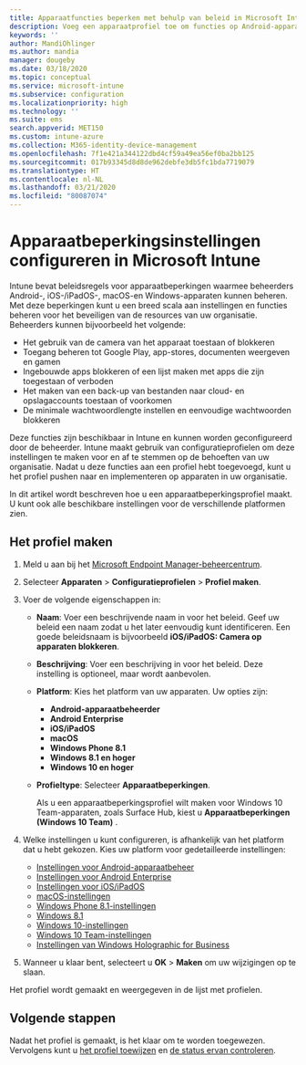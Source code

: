 ```yaml
---
title: Apparaatfuncties beperken met behulp van beleid in Microsoft Intune - Azure | Microsoft Docs
description: Voeg een apparaatprofiel toe om functies op Android-apparaatbeheer-, Android Enterprise-, macOS-, iOS-, iPadOS-, Windows Phone- en Windows 10-apparaten in Microsoft Intune te beperken.
keywords: ''
author: MandiOhlinger
ms.author: mandia
manager: dougeby
ms.date: 03/18/2020
ms.topic: conceptual
ms.service: microsoft-intune
ms.subservice: configuration
ms.localizationpriority: high
ms.technology: ''
ms.suite: ems
search.appverid: MET150
ms.custom: intune-azure
ms.collection: M365-identity-device-management
ms.openlocfilehash: 7f1e421a344122dbd4cf59a49ea56ef0ba2bb125
ms.sourcegitcommit: 017b93345d8d8de962debfe3db5fc1bda7719079
ms.translationtype: HT
ms.contentlocale: nl-NL
ms.lasthandoff: 03/21/2020
ms.locfileid: "80087074"
---
```

# <a name="configure-device-restriction-settings-in-microsoft-intune"></a>Apparaatbeperkingsinstellingen configureren in Microsoft Intune

Intune bevat beleidsregels voor apparaatbeperkingen waarmee beheerders Android-, iOS-/iPadOS-, macOS-en Windows-apparaten kunnen beheren. Met deze beperkingen kunt u een breed scala aan instellingen en functies beheren voor het beveiligen van de resources van uw organisatie. Beheerders kunnen bijvoorbeeld het volgende:

- Het gebruik van de camera van het apparaat toestaan of blokkeren
- Toegang beheren tot Google Play, app-stores, documenten weergeven en gamen
- Ingebouwde apps blokkeren of een lijst maken met apps die zijn toegestaan of verboden
- Het maken van een back-up van bestanden naar cloud- en opslagaccounts toestaan of voorkomen
- De minimale wachtwoordlengte instellen en eenvoudige wachtwoorden blokkeren

Deze functies zijn beschikbaar in Intune en kunnen worden geconfigureerd door de beheerder. Intune maakt gebruik van configuratieprofielen om deze instellingen te maken voor en af te stemmen op de behoeften van uw organisatie. Nadat u deze functies aan een profiel hebt toegevoegd, kunt u het profiel pushen naar en implementeren op apparaten in uw organisatie.

In dit artikel wordt beschreven hoe u een apparaatbeperkingsprofiel maakt. U kunt ook alle beschikbare instellingen voor de verschillende platformen zien.

## <a name="create-the-profile"></a>Het profiel maken

1. Meld u aan bij het [Microsoft Endpoint Manager-beheercentrum](https://go.microsoft.com/fwlink/?linkid=2109431).
2. Selecteer **Apparaten** > **Configuratieprofielen** > **Profiel maken**.
3. Voer de volgende eigenschappen in:

    - **Naam**: Voer een beschrijvende naam in voor het beleid. Geef uw beleid een naam zodat u het later eenvoudig kunt identificeren. Een goede beleidsnaam is bijvoorbeeld **iOS/iPadOS: Camera op apparaten blokkeren**.
    - **Beschrijving**: Voer een beschrijving in voor het beleid. Deze instelling is optioneel, maar wordt aanbevolen.
    - **Platform**: Kies het platform van uw apparaten. Uw opties zijn:  

        - **Android-apparaatbeheerder**
        - **Android Enterprise**
        - **iOS/iPadOS**
        - **macOS**
        - **Windows Phone 8.1**
        - **Windows 8.1 en hoger**
        - **Windows 10 en hoger**

    - **Profieltype**: Selecteer **Apparaatbeperkingen**.

        Als u een apparaatbeperkingsprofiel wilt maken voor Windows 10 Team-apparaten, zoals Surface Hub, kiest u **Apparaatbeperkingen (Windows 10 Team)** .

4. Welke instellingen u kunt configureren, is afhankelijk van het platform dat u hebt gekozen. Kies uw platform voor gedetailleerde instellingen:

    - [Instellingen voor Android-apparaatbeheer](device-restrictions-android.md)
    - [Instellingen voor Android Enterprise](device-restrictions-android-for-work.md)
    - [Instellingen voor iOS/iPadOS](device-restrictions-ios.md)
    - [macOS-instellingen](device-restrictions-macos.md)
    - [Windows Phone 8.1-instellingen](device-restrictions-windows-phone-8-1.md)
    - [Windows 8.1](device-restrictions-windows-8-1.md)
    - [Windows 10-instellingen](device-restrictions-windows-10.md)
    - [Windows 10 Team-instellingen](device-restrictions-windows-10-teams.md)
    - [Instellingen van Windows Holographic for Business](device-restrictions-windows-holographic.md)

5. Wanneer u klaar bent, selecteert u **OK** > **Maken** om uw wijzigingen op te slaan.

Het profiel wordt gemaakt en weergegeven in de lijst met profielen.

## <a name="next-steps"></a>Volgende stappen

Nadat het profiel is gemaakt, is het klaar om te worden toegewezen. Vervolgens kunt u [het profiel toewijzen](device-profile-assign.md) en [de status ervan controleren](device-profile-monitor.md).

<!--  Removing image as part of design review; retaining source until we known the disposition.

## Example of device restriction settings

In this high-level example, you'll create a device restriction policy that blocks the use of the built-in camera app on Android devices.

![How to disable the camera on Android devices](./media/device-restrictions-configure/disable-android-camera.png)

-->
